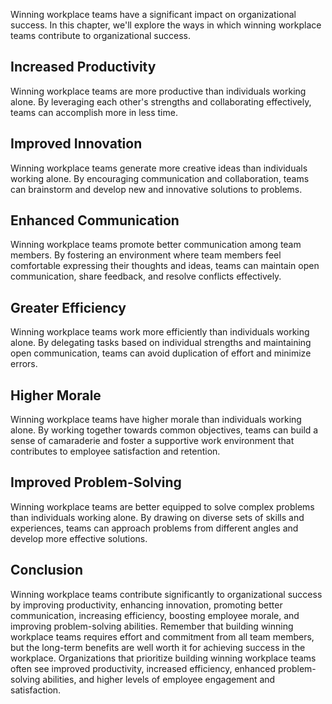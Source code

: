 
Winning workplace teams have a significant impact on organizational success. In this chapter, we'll explore the ways in which winning workplace teams contribute to organizational success.

Increased Productivity
----------------------

Winning workplace teams are more productive than individuals working alone. By leveraging each other's strengths and collaborating effectively, teams can accomplish more in less time.

Improved Innovation
-------------------

Winning workplace teams generate more creative ideas than individuals working alone. By encouraging communication and collaboration, teams can brainstorm and develop new and innovative solutions to problems.

Enhanced Communication
----------------------

Winning workplace teams promote better communication among team members. By fostering an environment where team members feel comfortable expressing their thoughts and ideas, teams can maintain open communication, share feedback, and resolve conflicts effectively.

Greater Efficiency
------------------

Winning workplace teams work more efficiently than individuals working alone. By delegating tasks based on individual strengths and maintaining open communication, teams can avoid duplication of effort and minimize errors.

Higher Morale
-------------

Winning workplace teams have higher morale than individuals working alone. By working together towards common objectives, teams can build a sense of camaraderie and foster a supportive work environment that contributes to employee satisfaction and retention.

Improved Problem-Solving
------------------------

Winning workplace teams are better equipped to solve complex problems than individuals working alone. By drawing on diverse sets of skills and experiences, teams can approach problems from different angles and develop more effective solutions.

Conclusion
----------

Winning workplace teams contribute significantly to organizational success by improving productivity, enhancing innovation, promoting better communication, increasing efficiency, boosting employee morale, and improving problem-solving abilities. Remember that building winning workplace teams requires effort and commitment from all team members, but the long-term benefits are well worth it for achieving success in the workplace. Organizations that prioritize building winning workplace teams often see improved productivity, increased efficiency, enhanced problem-solving abilities, and higher levels of employee engagement and satisfaction.
